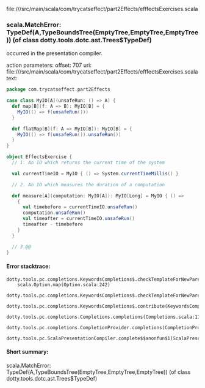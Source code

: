 file://<WORKSPACE>/src/main/scala/com/trycatseffect/part2Effects/efffectsExercises.scala
### scala.MatchError: TypeDef(A,TypeBoundsTree(EmptyTree,EmptyTree,EmptyTree)) (of class dotty.tools.dotc.ast.Trees$TypeDef)

occurred in the presentation compiler.

action parameters:
offset: 707
uri: file://<WORKSPACE>/src/main/scala/com/trycatseffect/part2Effects/efffectsExercises.scala
text:
```scala
package com.trycatseffect.part2Effects

case class MyIO[A](unsafeRun: () => A) {
  def map[B](f: A => B): MyIO[B] = {
    MyIO(() => f(unsafeRun()))
  }

  def flatMap[B](f: A => MyIO[B]): MyIO[B] = {
    MyIO(() => f(unsafeRun()).unsafeRun())
  }
}

object EffectsExercise {
  // 1. An IO which returns the current time of the system

  val currentTimeIO = MyIO { () => System.currentTimeMillis() }

  // 2. An IO which measures the duration of a computation

  def measure[A](computation: MyIO[A]): MyIO[Long] = MyIO { () =>
    {
      val timebefore = currentTimeIO.unsafeRun()
      computation.unsafeRun()
      val timeafter = currentTimeIO.unsafeRun()
      timeafter - timebefore
    }
  }

  // 3.@@
}

```



#### Error stacktrace:

```
dotty.tools.pc.completions.KeywordsCompletions$.checkTemplateForNewParents$$anonfun$2(KeywordsCompletions.scala:220)
	scala.Option.map(Option.scala:242)
	dotty.tools.pc.completions.KeywordsCompletions$.checkTemplateForNewParents(KeywordsCompletions.scala:221)
	dotty.tools.pc.completions.KeywordsCompletions$.contribute(KeywordsCompletions.scala:46)
	dotty.tools.pc.completions.Completions.completions(Completions.scala:119)
	dotty.tools.pc.completions.CompletionProvider.completions(CompletionProvider.scala:87)
	dotty.tools.pc.ScalaPresentationCompiler.complete$$anonfun$1(ScalaPresentationCompiler.scala:143)
```
#### Short summary: 

scala.MatchError: TypeDef(A,TypeBoundsTree(EmptyTree,EmptyTree,EmptyTree)) (of class dotty.tools.dotc.ast.Trees$TypeDef)